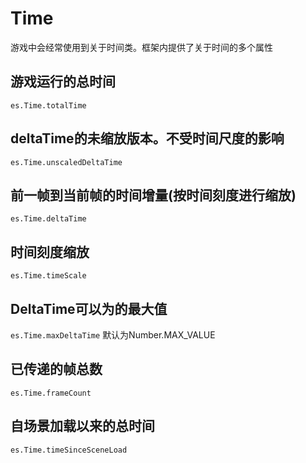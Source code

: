 # Time
游戏中会经常使用到关于时间类。框架内提供了关于时间的多个属性

## 游戏运行的总时间
`es.Time.totalTime`

## deltaTime的未缩放版本。不受时间尺度的影响
`es.Time.unscaledDeltaTime`

## 前一帧到当前帧的时间增量(按时间刻度进行缩放)
`es.Time.deltaTime`

## 时间刻度缩放
`es.Time.timeScale`

## DeltaTime可以为的最大值
`es.Time.maxDeltaTime` 默认为Number.MAX_VALUE

## 已传递的帧总数
`es.Time.frameCount`

## 自场景加载以来的总时间
`es.Time.timeSinceSceneLoad`